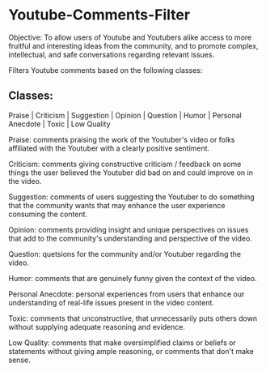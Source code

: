 # Youtube-Comments-Filter
Objective: To allow users of Youtube and Youtubers alike access to more fruitful and interesting ideas from the community, and to promote complex, intellectual, and safe conversations regarding relevant issues.

Filters Youtube comments based on the following classes:

## Classes:

Praise | Criticism | Suggestion | Opinion | Question | Humor | Personal Anecdote | Toxic | Low Quality

Praise: comments praising the work of the Youtuber's video or folks affiliated with the Youtuber with a clearly positive sentiment.

Criticism: comments giving constructive criticism / feedback on some things the user believed the Youtuber did bad on and could improve on in the video.

Suggestion: comments of users suggesting the Youtuber to do something that the community wants that may enhance the user experience consuming the content.

Opinion: comments providing insight and unique perspectives on issues that add to the community's understanding and perspective of the video.

Question: quetsions for the community and/or Youtuber regarding the video.

Humor: comments that are genuinely funny given the context of the video.

Personal Anecdote: personal experiences from users that enhance our understanding of real-life issues present in the video content.

Toxic: comments that unconstructive, that unnecessarily puts others down without supplying adequate reasoning and evidence.

Low Quality: comments that make oversimplified claims or beliefs or statements without giving ample reasoning, or comments that don't make sense.

